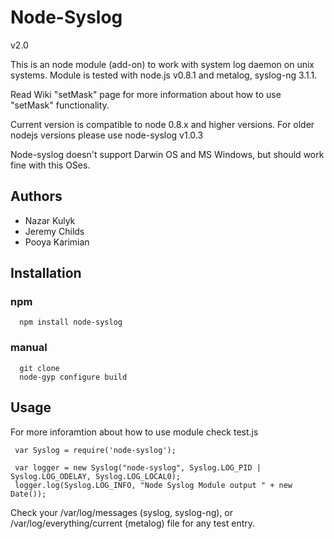 # Node-Syslog

v2.0

This is an node module (add-on) to work with system log daemon on unix systems.
Module is tested with node.js v0.8.1 and metalog, syslog-ng 3.1.1.

Read Wiki "setMask" page for more information about how to use "setMask" functionality.


Current version is compatible to node 0.8.x and higher versions. For older nodejs versions please use node-syslog v1.0.3

Node-syslog doesn't support Darwin OS and MS Windows, but should work fine with this OSes.

## Authors

*   Nazar Kulyk
*   Jeremy Childs
*   Pooya Karimian

## Installation

### npm

      npm install node-syslog

### manual

      git clone
      node-gyp configure build

## Usage

For more inforamtion about how to use module check test.js

     var Syslog = require('node-syslog');
     
     var logger = new Syslog("node-syslog", Syslog.LOG_PID | Syslog.LOG_ODELAY, Syslog.LOG_LOCAL0);
     logger.log(Syslog.LOG_INFO, "Node Syslog Module output " + new Date());
     
Check your /var/log/messages (syslog, syslog-ng), or /var/log/everything/current (metalog) file for any test entry.
